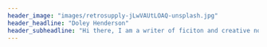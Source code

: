 ```yaml
---
header_image: "images/retrosupply-jLwVAUtLOAQ-unsplash.jpg"
header_headline: "Doley Henderson"
header_subheadline: "Hi there, I am a writer of ficiton and creative nonficiton"
---
```

